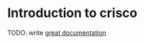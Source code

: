 # Introduction to crisco

TODO: write [great documentation](http://jacobian.org/writing/what-to-write/)
